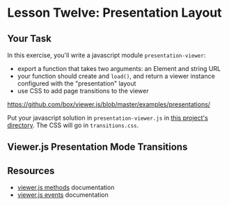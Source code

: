 # Lesson Twelve: Presentation Layout


## Your Task

In this exercise, you'll write a javascript module `presentation-viewer`:
- export a function that takes two arguments: an Element and string URL
- your function should create and `load()`, and return a viewer instance configured with the "presentation" layout
- use CSS to add page transitions to the viewer

https://github.com/box/viewer.js/blob/master/examples/presentations/


Put your javascript solution in `presentation-viewer.js` in [this project's directory](/open/11-presentation-layout). The CSS will go in `transitions.css`.

## Viewer.js Presentation Mode Transitions


## Resources

* [viewer.js methods](https://github.com/box/viewer.js/blob/master/README.md#viewer-methods) documentation
* [viewer.js events](https://github.com/box/viewer.js/blob/master/README.md#event-handling) documentation
